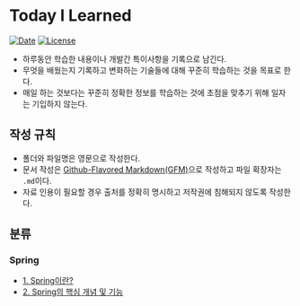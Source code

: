 # Today I Learned

[![Date](https://img.shields.io/badge/date-2018.7.9-blue.svg)](./CHANGELOG)  [![License](https://img.shields.io/badge/license-MIT-green.svg)](./LICENSE)

* 하루동안 학습한 내용이나 개발간 특이사항을 기록으로 남긴다.
* 무엇을 배웠는지 기록하고 변화하는 기술들에 대해 꾸준히 학습하는 것을 목표로 한다.
* 매일 하는 것보다는 꾸준히 정확한 정보를 학습하는 것에 초점을 맞추기 위해 일자는 기입하지 않는다.



## 작성 규칙

* 폴더와 파일명은 영문으로 작성한다.
* 문서 작성은 [Github-Flavored Markdown(GFM)](https://github.github.com/gfm/)으로 작성하고 파일 확장자는 `.md`이다.
* 자료 인용이 필요할 경우 출처를 정확히 명시하고 저작권에 침해되지 않도록 작성한다.



## 분류
### Spring

- [1. Spring이란?](https://github.com/ChanHoYe/TIL/blob/master/Spring/What_is_spring.md)
- [2. Spring의 핵심 개념 및 기능](https://github.com/ChanHoYe/TIL/blob/master/Spring/Core_concept_of_spring.md)